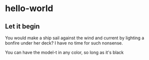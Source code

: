 # hello-world

## Let it begin

You would make a ship sail against the wind and current by lighting a bonfire under her deck?  I have no time for such nonsense. 

You can have the model-t in any color, so long as it's black



